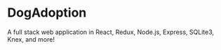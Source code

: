 # DogAdoption
A full stack web application in React, Redux, Node.js, Express, SQLite3, Knex, and more!
